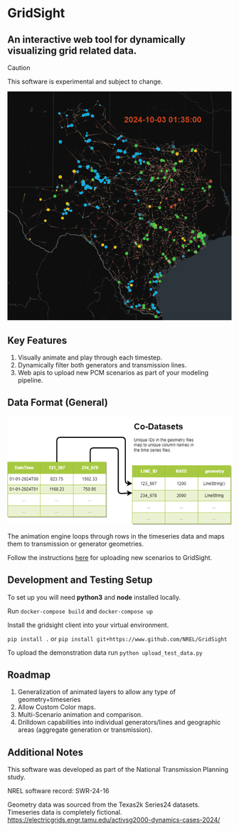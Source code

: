 
# GridSight
## An interactive web tool for dynamically visualizing grid related data.

> [!CAUTION]
> This software is experimental and subject to change.


![alt text](./docs/images/Ercot_DummyData2.gif)

## **Key Features**
1. Visually animate and play through each timestep.
2. Dynamically filter both generators and transmission lines.
3. Web apis to upload new PCM scenarios as part of your modeling pipeline.


## Data Format (General)

![alt text](./docs/design/data_scheme.png)

The animation engine loops through rows in the timeseries data and maps them to transmission or generator geometries.

Follow the instructions [here](docs/tutorials/self-service.MD) for uploading new scenarios to GridSight.


## Development and Testing Setup

To set up you will need **python3** and **node** installed locally.

Run `docker-compose build` and `docker-compose up`

Install the gridsight client into your virtual environment.

`pip install .` or `pip install git+https://www.github.com/NREL/GridSight`

To upload the demonstration data run `python upload_test_data.py`

## Roadmap

1. Generalization of animated layers to allow any type of geometry+timeseries
2. Allow Custom Color maps.
3. Multi-Scenario animation and comparison.
4. Drilldown capabilities into individual generators/lines and geographic areas (aggregate generation or transmission).


## Additional Notes
This software was developed as part of the National Transmission Planning study.

NREL software record: SWR-24-16

Geometry data was sourced from the Texas2k Series24 datasets. Timeseries data is completely fictional.
<https://electricgrids.engr.tamu.edu/activsg2000-dynamics-cases-2024/>
